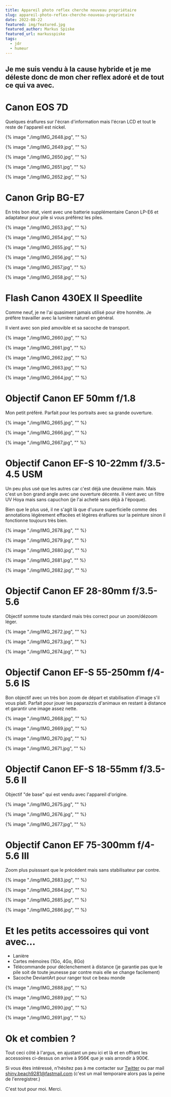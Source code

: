 ```yaml
---
title: Appareil photo reflex cherche nouveau propriétaire
slug: appareil-photo-reflex-cherche-nouveau-proprietaire
date: 2022-08-22
featured: img/featured.jpg
featured_author: Markus Spiske
featured_url: markusspiske
tags: 
  - jdr
  - humeur
---
```


Je me suis vendu à la cause hybride et je me déleste donc de mon cher reflex adoré et de tout ce qui va avec.
---

# Canon EOS 7D

Quelques éraflures sur l'écran d'information mais l'écran LCD et tout le reste de l'appareil est nickel.

{% image "./img/IMG_2648.jpg", "" %}

{% image "./img/IMG_2649.jpg", "" %}

{% image "./img/IMG_2650.jpg", "" %}

{% image "./img/IMG_2651.jpg", "" %}

{% image "./img/IMG_2652.jpg", "" %}

# Canon Grip BG-E7

En très bon état, vient avec une batterie supplémentaire Canon LP-E6 et adaptateur pour pile si vous préférez les piles.

{% image "./img/IMG_2653.jpg", "" %}

{% image "./img/IMG_2654.jpg", "" %}

{% image "./img/IMG_2655.jpg", "" %}

{% image "./img/IMG_2656.jpg", "" %}

{% image "./img/IMG_2657.jpg", "" %}

{% image "./img/IMG_2658.jpg", "" %}

# Flash Canon 430EX II Speedlite

Comme neuf, je ne l'ai quasiment jamais utilisé pour être honnête. Je préfère travailler avec la lumière naturel en général.

Il vient avec son pied amovible et sa sacoche de transport.

{% image "./img/IMG_2660.jpg", "" %}

{% image "./img/IMG_2661.jpg", "" %}

{% image "./img/IMG_2662.jpg", "" %}

{% image "./img/IMG_2663.jpg", "" %}

{% image "./img/IMG_2664.jpg", "" %}

# Objectif Canon EF 50mm f/1.8

Mon petit préféré. Parfait pour les portraits avec sa grande ouverture.

{% image "./img/IMG_2665.jpg", "" %}

{% image "./img/IMG_2666.jpg", "" %}

{% image "./img/IMG_2667.jpg", "" %}

# Objectif Canon EF-S 10-22mm f/3.5-4.5 USM

Un peu plus usé que les autres car c'est déjà une deuxième main. Mais c'est un bon grand angle avec une ouverture décente. Il vient avec un filtre UV Hoya mais sans capuchon (je l'ai acheté sans déjà à l'époque).

Bien que le plus usé, il ne s'agit là que d'usure superficielle comme des annotations légèrement effacées et légères éraflures sur la peinture sinon il fonctionne toujours très bien.

{% image "./img/IMG_2678.jpg", "" %}

{% image "./img/IMG_2679.jpg", "" %}

{% image "./img/IMG_2680.jpg", "" %}

{% image "./img/IMG_2681.jpg", "" %}

{% image "./img/IMG_2682.jpg", "" %}

# Objectif Canon EF 28-80mm f/3.5-5.6

Objectif somme toute standard mais très correct pour un zoom/dézoom léger.

{% image "./img/IMG_2672.jpg", "" %}

{% image "./img/IMG_2673.jpg", "" %}

{% image "./img/IMG_2674.jpg", "" %}

# Objectif Canon EF-S 55-250mm f/4-5.6 IS

Bon objectif avec un très bon zoom de départ et stabilisation d'image s'il vous plait. Parfait pour jouer les paparazzis d'animaux en restant à distance et garantir une image assez nette.

{% image "./img/IMG_2668.jpg", "" %}

{% image "./img/IMG_2669.jpg", "" %}

{% image "./img/IMG_2670.jpg", "" %}

{% image "./img/IMG_2671.jpg", "" %}

# Objectif Canon EF-S 18-55mm f/3.5-5.6 II

Objectif "de base" qui est vendu avec l'appareil d'origine.

{% image "./img/IMG_2675.jpg", "" %}

{% image "./img/IMG_2676.jpg", "" %}

{% image "./img/IMG_2677.jpg", "" %}

# Objectif Canon EF 75-300mm f/4-5.6 III

Zoom plus puisssant que le précédent mais sans stabilisateur par contre.

{% image "./img/IMG_2683.jpg", "" %}

{% image "./img/IMG_2684.jpg", "" %}

{% image "./img/IMG_2685.jpg", "" %}

{% image "./img/IMG_2686.jpg", "" %}

# Et les petits accessoires qui vont avec…

- Lanière
- Cartes mémoires (1Go, 4Go, 8Go)
- Télécommande pour déclenchement à distance (je garantie pas que le pile soit de toute jeunesse par contre mais elle se change facilement)
- Sacoche DeviantArt pour ranger tout ce beau monde

{% image "./img/IMG_2688.jpg", "" %}

{% image "./img/IMG_2689.jpg", "" %}

{% image "./img/IMG_2690.jpg", "" %}

{% image "./img/IMG_2691.jpg", "" %}

# Ok et combien ?

Tout ceci côté à l'argus, en ajustant un peu ici et là et en offrant les accessoires ci-dessus on arrive à 956€ que je vais arrondir à 900€.

Si vous êtes intéressé, n'hésitez pas à me contacter sur [Twitter](https://twitter.com/GoOz) ou par mail [shiny.beach9281@fastmail.com](mailto:shiny.beach9281@fastmail.com) (c'est un mail temporaire alors pas la peine de l'enregistrer.)

C'est tout pour moi. Merci.
